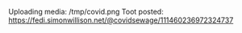 Uploading media: /tmp/covid.png
Toot posted: https://fedi.simonwillison.net/@covidsewage/111460236972324737
